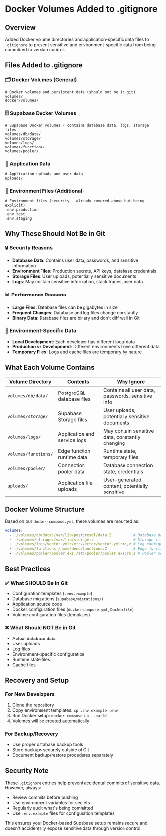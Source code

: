 # Docker Volumes Added to .gitignore

## Overview

Added Docker volume directories and application-specific data files to `.gitignore` to prevent sensitive and environment-specific data from being committed to version control.

## Files Added to .gitignore

### 🗂️ **Docker Volumes (General)**
```gitignore
# Docker volumes and persistent data (should not be in git)
volumes/
docker/volumes/
```

### 🗄️ **Supabase Docker Volumes**
```gitignore
# Supabase Docker volumes - contains database data, logs, storage files
volumes/db/data/
volumes/storage/
volumes/logs/
volumes/functions/
volumes/pooler/
```

### 📁 **Application Data**
```gitignore
# Application uploads and user data
uploads/
```

### 🔐 **Environment Files (Additional)**
```gitignore
# Environment files (security - already covered above but being explicit)
.env.production
.env.test
.env.staging
```

## Why These Should Not Be in Git

### 🔒 **Security Reasons**
- **Database Data**: Contains user data, passwords, and sensitive information
- **Environment Files**: Production secrets, API keys, database credentials
- **Storage Files**: User uploads, potentially sensitive documents
- **Logs**: May contain sensitive information, stack traces, user data

### 📊 **Performance Reasons**
- **Large Files**: Database files can be gigabytes in size
- **Frequent Changes**: Database and log files change constantly
- **Binary Data**: Database files are binary and don't diff well in Git

### 🔄 **Environment-Specific Data**
- **Local Development**: Each developer has different local data
- **Production vs Development**: Different environments have different data
- **Temporary Files**: Logs and cache files are temporary by nature

## What Each Volume Contains

| Volume Directory | Contents | Why Ignore |
|------------------|----------|------------|
| `volumes/db/data/` | PostgreSQL database files | Contains all user data, passwords, sensitive info |
| `volumes/storage/` | Supabase Storage files | User uploads, potentially sensitive documents |
| `volumes/logs/` | Application and service logs | May contain sensitive data, constantly changing |
| `volumes/functions/` | Edge function runtime data | Runtime state, temporary files |
| `volumes/pooler/` | Connection pooler data | Database connection state, credentials |
| `uploads/` | Application file uploads | User-generated content, potentially sensitive |

## Docker Volume Structure

Based on our `docker-compose.yml`, these volumes are mounted as:

```yaml
volumes:
  - ./volumes/db/data:/var/lib/postgresql/data:Z          # Database data
  - ./volumes/storage:/var/lib/storage:z                  # Storage files
  - ./volumes/logs/vector.yml:/etc/vector/vector.yml:ro,z # Log configuration
  - ./volumes/functions:/home/deno/functions:Z            # Edge functions
  - ./volumes/pooler/pooler.exs:/etc/pooler/pooler.exs:ro,z # Pooler config
```

## Best Practices

### ✅ **What SHOULD Be in Git**
- Configuration templates (`.env.example`)
- Database migrations (`supabase/migrations/`)
- Application source code
- Docker configuration files (`docker-compose.yml`, `Dockerfile`)
- Volume configuration files (templates)

### ❌ **What Should NOT Be in Git**
- Actual database data
- User uploads
- Log files
- Environment-specific configuration
- Runtime state files
- Cache files

## Recovery and Setup

### For New Developers
1. Clone the repository
2. Copy environment templates: `cp .env.example .env`
3. Run Docker setup: `docker compose up --build`
4. Volumes will be created automatically

### For Backup/Recovery
- Use proper database backup tools
- Store backups securely outside of Git
- Document backup/restore procedures separately

## Security Note

These `.gitignore` entries help prevent accidental commits of sensitive data. However, always:
- Review commits before pushing
- Use environment variables for secrets
- Regularly audit what's being committed
- Use `.env.example` files for configuration templates

This ensures your Docker-based Supabase setup remains secure and doesn't accidentally expose sensitive data through version control.